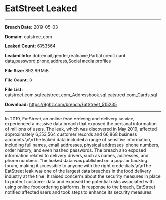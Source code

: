 # EatStreet Leaked

------------
**Breach Date:** 2019-05-03

**Domain:** eatstreet.com

**Leaked Count:** 6353564

**Leaked Info:** dob,email,gender,realname,Partial credit card data,password,phone,address,Social media profiles

**File Size:** 892.89 MiB

**File Count:** 3

**File List:** eatstreet.com.sql,eatstreet.com_Addressbook.sql,eatstreet.com_Cards.sql

**Download:** https://9ghz.com/breach/EatStreet_515235

------------
In 2019, EatStreet, an online food ordering and delivery service, experienced a massive data breach that exposed the personal information of millions of users. The leak, which was discovered in May 2019, affected approximately 6,353,564 customer records and 66,868 business accounts.\n\nThe leaked data included a range of sensitive information, including full names, email addresses, physical addresses, phone numbers, order history, and even hashed passwords. The breach also exposed information related to delivery drivers, such as names, addresses, and phone numbers. The leaked data was published on a popular hacking forum, making it accessible to anyone with the right credentials.\n\nThe EatStreet leak was one of the largest data breaches in the food delivery industry at the time. It raised concerns about the security measures in place to protect customer data and exposed the potential risks associated with using online food ordering platforms. In response to the breach, EatStreet notified affected users and took steps to enhance its security measures.
